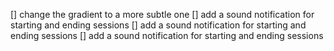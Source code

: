 [] change the gradient to a more subtle one
[] add a sound notification for starting and ending sessions
[] add a sound notification for starting and ending sessions
[] add a sound notification for starting and ending sessions
